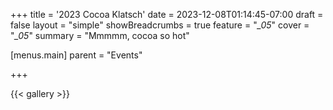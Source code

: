 +++
title = '2023 Cocoa Klatsch'
date = 2023-12-08T01:14:45-07:00
draft = false
layout = "simple"
showBreadcrumbs = true
feature = "*_05*"
cover = "*_05*"
summary = "Mmmmm, cocoa so hot"

[menus.main]
    parent = "Events"

+++

 {{< gallery >}}
